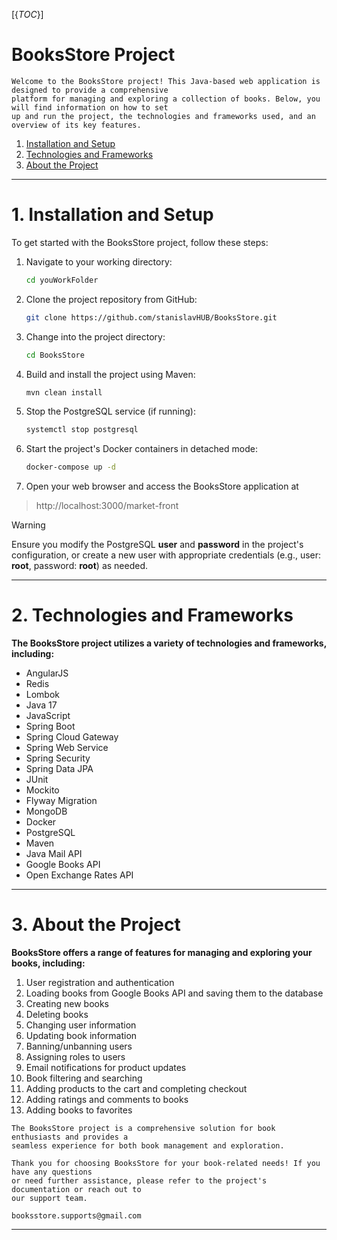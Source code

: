 
[{_TOC_}]

# BooksStore Project

    Welcome to the BooksStore project! This Java-based web application is designed to provide a comprehensive
    platform for managing and exploring a collection of books. Below, you will find information on how to set 
    up and run the project, the technologies and frameworks used, and an overview of its key features.
1. [Installation and Setup](#install)
2. [Technologies and Frameworks](#technologies)
3. [About the Project](#aboutProject)
   


---
# 1. Installation and Setup

To get started with the BooksStore project, follow these steps:
1. Navigate to your working directory:
    ```bash
   cd youWorkFolder
2. Clone the project repository from GitHub:
    ```bash
   git clone https://github.com/stanislavHUB/BooksStore.git
3. Change into the project directory:
    ```bash
   cd BooksStore
4. Build and install the project using Maven:
    ```bash
   mvn clean install
5. Stop the PostgreSQL service (if running):
    ```bash
   systemctl stop postgresql
6. Start the project's Docker containers in detached mode:
    ```bash
   docker-compose up -d
7. Open your web browser and access the BooksStore application at 
> http://localhost:3000/market-front

> [!WARNING]
> Ensure you modify the PostgreSQL **user** and **password** in the project's configuration, or create a new user with appropriate credentials (e.g., user: **root**, password: **root**) as needed.

---
# 2. Technologies and Frameworks
**The BooksStore project utilizes a variety of technologies and frameworks, including:**
-    AngularJS
-    Redis
-    Lombok
-    Java 17
-    JavaScript
-    Spring Boot
-    Spring Cloud Gateway
-    Spring Web Service
-    Spring Security
-    Spring Data JPA
-    JUnit
-    Mockito
-    Flyway Migration
-    MongoDB
-    Docker
-    PostgreSQL
-    Maven
-    Java Mail API
-    Google Books API
-    Open Exchange Rates API
---
# 3. About the Project

**BooksStore offers a range of features for managing and exploring your books, including:**
    
1.    User registration and authentication
2.    Loading books from Google Books API and saving them to the database
3.    Creating new books
4.    Deleting books
5.    Changing user information
6.    Updating book information
7.    Banning/unbanning users
8.    Assigning roles to users
9.    Email notifications for product updates
10.    Book filtering and searching
11.    Adding products to the cart and completing checkout
12.    Adding ratings and comments to books
13.    Adding books to favorites

    The BooksStore project is a comprehensive solution for book enthusiasts and provides a 
    seamless experience for both book management and exploration.

    Thank you for choosing BooksStore for your book-related needs! If you have any questions 
    or need further assistance, please refer to the project's documentation or reach out to
    our support team.
    
    booksstore.supports@gmail.com
---

